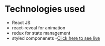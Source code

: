 # Technologies used

- React JS
- react-reveal for animation
- redux for state management
- styled componenets
-[Click here to see live](https://teslaclonebysoham.netlify.app)
